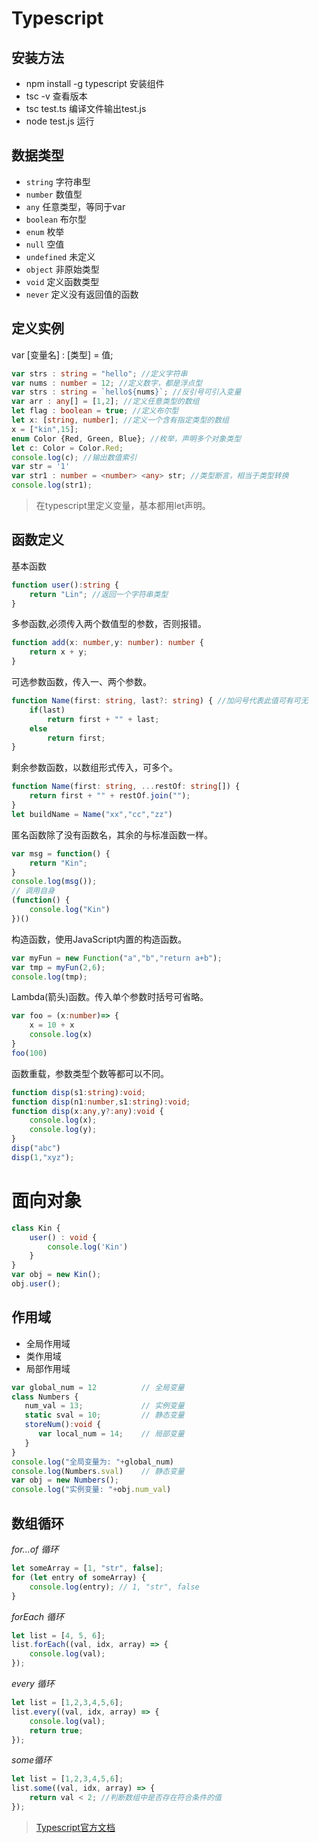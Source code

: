 # Typescript
## 安装方法
- npm install -g typescript 安装组件
- tsc -v 查看版本
- tsc test.ts 编译文件输出test.js
- node test.js 运行
## 数据类型
- `string` 字符串型
- `number` 数值型
- `any` 任意类型，等同于var
- `boolean` 布尔型
- `enum` 枚举
- `null` 空值
- `undefined` 未定义
- `object` 非原始类型
- `void` 定义函数类型
- `never` 定义没有返回值的函数
## 定义实例
var [变量名] : [类型] = 值;
```typescript
var strs : string = "hello"; //定义字符串
var nums : number = 12; //定义数字，都是浮点型
var strs : string = `hello${nums}`; //反引号可引入变量
var arr : any[] = [1,2]; //定义任意类型的数组
let flag : boolean = true; //定义布尔型
let x: [string, number]; //定义一个含有指定类型的数组
x = ["kin",15];
enum Color {Red, Green, Blue}; //枚举，声明多个对象类型
let c: Color = Color.Red;
console.log(c); //输出数值索引
var str = '1'
var str1 : number = <number> <any> str; //类型断言，相当于类型转换
console.log(str1);
```
> 在typescript里定义变量，基本都用let声明。

## 函数定义

基本函数
```typescript
function user():string {
	return "Lin"; //返回一个字符串类型
}
```
多参函数,必须传入两个数值型的参数，否则报错。
```typescript
function add(x: number,y: number): number {
	return x + y;
}
```
可选参数函数，传入一、两个参数。
```typescript
function Name(first: string, last?: string) { //加问号代表此值可有可无
	if(last)
		return first + "" + last;
	else
		return first;
}
```
剩余参数函数，以数组形式传入，可多个。
```typescript
function Name(first: string, ...restOf: string[]) {
	return first + "" + restOf.join("");
}
let buildName = Name("xx","cc","zz")
```
匿名函数除了没有函数名，其余的与标准函数一样。
```typescript
var msg = function() {
	return "Kin";
}
console.log(msg());
// 调用自身
(function() {
	console.log("Kin")
})()
```
构造函数，使用JavaScript内置的构造函数。
```typescript
var myFun = new Function("a","b","return a+b");
var tmp = myFun(2,6);
console.log(tmp);
```
Lambda(箭头)函数。传入单个参数时括号可省略。
```typescript
var foo = (x:number)=> {
    x = 10 + x
    console.log(x)
}
foo(100)
```
函数重载，参数类型个数等都可以不同。
```typescript
function disp(s1:string):void;
function disp(n1:number,s1:string):void;
function disp(x:any,y?:any):void {
	console.log(x);
    console.log(y);
}
disp("abc")
disp(1,"xyz");
```
# 面向对象
```typescript
class Kin {
	user() : void {
		console.log('Kin')
	}
}
var obj = new Kin();
obj.user();
```
## 作用域
- 全局作用域
- 类作用域
- 局部作用域
```typescript
var global_num = 12          // 全局变量
class Numbers {
   num_val = 13;             // 实例变量
   static sval = 10;         // 静态变量
   storeNum():void {
      var local_num = 14;    // 局部变量
   }
}
console.log("全局变量为: "+global_num)
console.log(Numbers.sval)    // 静态变量
var obj = new Numbers();
console.log("实例变量: "+obj.num_val)
```
## 数组循环
*for...of 循环*
```typescript
let someArray = [1, "str", false];
for (let entry of someArray) {
    console.log(entry); // 1, "str", false
}
```
*forEach 循环*
```typescript
let list = [4, 5, 6];
list.forEach((val, idx, array) => {
    console.log(val);
});
```
*every 循环*
```typescript
let list = [1,2,3,4,5,6];
list.every((val, idx, array) => {
	console.log(val);
    return true;
});
```
*some循环*
```typescript
let list = [1,2,3,4,5,6];
list.some((val, idx, array) => {
    return val < 2; //判断数组中是否存在符合条件的值
});
```
> [Typescript官方文档](https://www.tslang.cn/docs/handbook/basic-types.html)